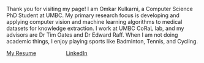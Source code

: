 Thank you for visiting my page!
I am Omkar Kulkarni, a Computer Science PhD Student at UMBC. My primary research focus is developing and applying computer vision and machine learning algorithms to medical datasets for knowledge extraction. I work at UMBC CoRaL lab, and my advisors are Dr Tim Oates and Dr Edward Raff. When I am not doing academic things, I enjoy playing sports like Badminton, Tennis, and Cycling.

[My Resume](https://github.com/ohm-car/ohm-car.github.io/blob/main/Resume_Omkar.pdf)   &emsp;&emsp;&emsp;&emsp;&emsp;     [LinkedIn](https://www.linkedin.com/in/omkar-kul/)
